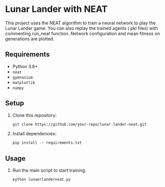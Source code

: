 # Lunar Lander with NEAT

This project uses the NEAT algorithm to train a neural network to play the Lunar Lander game. You can also replay the trained agents (.pkl files) with commenting run_neat function. Network configuration and mean fitness on generations are plotted.

## Requirements
- Python 3.8+
- `neat`
- `gymnasium`
- `matplotlib`
- `numpy`

## Setup
1. Clone this repository:
   ```bash
   git clone https://github.com/your-repo/lunar-lander-neat.git
   ```
2. Install dependencies:
   ```bash
   pip install -r requirements.txt
   ```

## Usage
1. Run the main script to start training:
   ```bash
   python lunaerlanderneat.py
   ```

